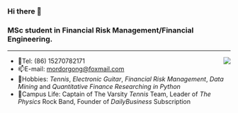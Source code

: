 

<!--
**Matrix-JCG/Matrix-JCG** is a ✨ _special_ ✨ repository because its `README.md` (this file) appears on your GitHub profile.

Here are some ideas to get you started:

- 🔭 I’m currently working on ...
- 🌱 I’m currently learning ...
- 👯 I’m looking to collaborate on ...
- 🤔 I’m looking for help with ...
- 💬 Ask me about ...
- 📫 How to reach me: ...
- 😄 Pronouns: ...
- ⚡ Fun fact: ...
-->

### Hi there 👋

### MSc student in Financial Risk Management/Financial Engineering.

---

<img align="right" src="https://github-readme-stats.vercel.app/api?username=JinchengGong1113&count_private=true&show_icons=true&hide_title=true&theme=tokyonight" />


- 💬Tel: (86) 15270782171
- 📫E-mail: mordorgong@foxmail.com
- 🌱Hobbies: *Tennis*, *Electronic Guitar*, *Financial Risk Management*, *Data Mining* and *Quantitative Finance Researching in Python*
- 🔭Campus Life: Captain of The Varsity *Tennis* Team, Leader of *The Physics* Rock Band, Founder of *DailyBusiness* Subscription
